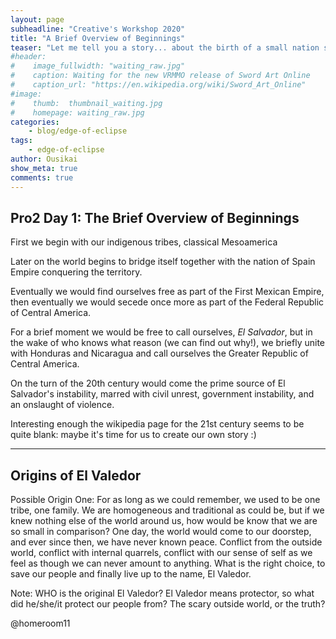 ```yaml
---
layout: page
subheadline: "Creative's Workshop 2020"
title: "A Brief Overview of Beginnings"
teaser: "Let me tell you a story... about the birth of a small nation soon to be named El Salvador..."
#header:
#    image_fullwidth: "waiting_raw.jpg"
#    caption: Waiting for the new VRMMO release of Sword Art Online
#    caption_url: "https://en.wikipedia.org/wiki/Sword_Art_Online"
#image:
#    thumb:  thumbnail_waiting.jpg
#    homepage: waiting_raw.jpg
categories:
    - blog/edge-of-eclipse
tags:
    - edge-of-eclipse 
author: Ousikai
show_meta: true
comments: true
---
```

## Pro2 Day 1: The Brief Overview of Beginnings
First we begin with our indigenous tribes, classical Mesoamerica

Later on the world begins to bridge itself together with the nation of Spain Empire conquering the territory.

Eventually we would find ourselves free as part of the First Mexican Empire, then eventually we would secede once more as part of the Federal Republic of Central America.

For a brief moment we would be free to call ourselves, *El Salvador*, but in the wake of who knows what reason (we can find out why!), we briefly unite with Honduras and Nicaragua and call ourselves the Greater Republic of Central America. 

On the turn of the 20th century would come the prime source of El Salvador's instability, marred with civil unrest, government instability, and an onslaught of violence.

Interesting enough the wikipedia page for the 21st century seems to be quite blank: maybe it's time for us to create our own story :) 

------
## Origins of El Valedor

Possible Origin One: For as long as we could remember, we used to be one tribe, one family. We are homogeneous and traditional as could be, but if we knew nothing else of the world around us, how would be know that we are so small in comparison? One day, the world would come to our doorstep, and ever since then, we have never known peace. Conflict from the outside world, conflict with internal quarrels, conflict with our sense of self as we feel as though we can never amount to anything. What is the right choice, to save our people and finally live up to the name, El Valedor.

Note: WHO is the original El Valedor? El Valedor means protector, so what did he/she/it protect our people from? The scary outside world, or the truth?

@homeroom11